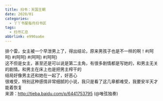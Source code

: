 ```yaml
---
title: 扫书：天国王朝
date: 2020/01
categories:
  - 丫丫书屋每月扫书区
tags:
  - 扫书汇总
abbrlink: e990aa6e
---
```



排个雷，女主被一个早泄男上了，得出结论，原来男孩子也是不一样的啊！#(呵呵) #(呵呵) #(呵呵) #(呵呵)  
这不但是女主，甚至还是可以说是第二主角，有很多剧情都是写她的，和男主无关的剧情。和男主在床上也是把男主榨干的  
结局好像男主还和她在一起了，好恶心  
很难受，特别这种感情非常细腻的小说，我只是看了这几章都难受，我要安半天才能着恢复  
来源：http://tieba.baidu.com/p/6441753795  (@唯弦独奏)  
